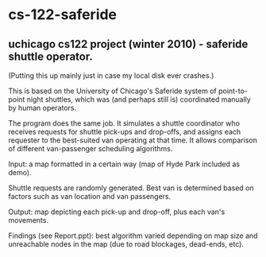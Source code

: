 # cs-122-saferide

## uchicago cs122 project (winter 2010) - saferide shuttle operator. 

(Putting this up mainly just in case my local disk ever crashes.)

This is based on the University of Chicago's Saferide system of point-to-point night shuttles, 
which was (and perhaps still is) coordinated manually by human operators.

The program does the same job. It simulates a shuttle coordinator who receives requests for shuttle pick-ups 
and drop-offs, and assigns each requester to the best-suited van operating at that time. 
It allows comparison of different van-passenger scheduling algorithms. 

Input: a map formatted in a certain way (map of Hyde Park included as demo). 

Shuttle requests are randomly generated. Best van is determined based on factors such as van location and van passengers. 

Output: map depicting each pick-up and drop-off, plus each van's movements. 

Findings (see Report.ppt): best algorithm varied depending on map size and unreachable nodes in the map 
(due to road blockages, dead-ends, etc). 
